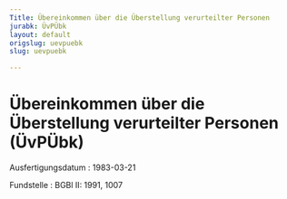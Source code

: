 ```yaml
---
Title: Übereinkommen über die Überstellung verurteilter Personen
jurabk: ÜvPÜbk
layout: default
origslug: uevpuebk
slug: uevpuebk

---
```


# Übereinkommen über die Überstellung verurteilter Personen (ÜvPÜbk)

Ausfertigungsdatum
:   1983-03-21

Fundstelle
:   BGBl II: 1991, 1007

